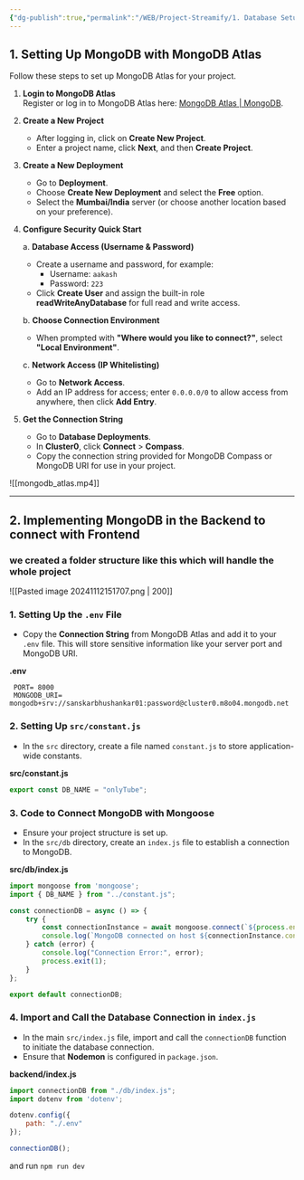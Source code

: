 ```yaml
---
{"dg-publish":true,"permalink":"/WEB/Project-Streamify/1. Database Setup mongo atlas/","created":"2024-11-07T22:48:15.446+05:30"}
---
```




## 1. Setting Up MongoDB with MongoDB Atlas

Follow these steps to set up MongoDB Atlas for your project.

1. **Login to MongoDB Atlas**  
   Register or log in to MongoDB Atlas here: [MongoDB Atlas | MongoDB](https://www.mongodb.com/cloud/atlas/register).

2. **Create a New Project**  
   - After logging in, click on **Create New Project**.
   - Enter a project name, click **Next**, and then **Create Project**.

3. **Create a New Deployment**  
   - Go to **Deployment**.
   - Choose **Create New Deployment** and select the **Free** option.
   - Select the **Mumbai/India** server (or choose another location based on your preference).

4. **Configure Security Quick Start**

   a. **Database Access (Username & Password)**  
      - Create a username and password, for example:
        - Username: `aakash`
        - Password: `223`
      - Click **Create User** and assign the built-in role **readWriteAnyDatabase** for full read and write access.

   b. **Choose Connection Environment**  
      - When prompted with **"Where would you like to connect?"**, select **"Local Environment"**.

   c. **Network Access (IP Whitelisting)**  
      - Go to **Network Access**.
      - Add an IP address for access; enter `0.0.0.0/0` to allow access from anywhere, then click **Add Entry**.

5. **Get the Connection String**  
   - Go to **Database Deployments**.
   - In **Cluster0**, click **Connect** > **Compass**.
   - Copy the connection string provided for MongoDB Compass or MongoDB URI for use in your project.

![[mongodb_atlas.mp4]]

---
## 2. Implementing MongoDB in the Backend to connect with Frontend

### we created a folder structure like this which will handle the whole project
![[Pasted image 20241112151707.png \| 200]]
### 1. Setting Up the `.env` File
   - Copy the **Connection String** from MongoDB Atlas and add it to your `.env` file. This will store sensitive information like your server port and MongoDB URI.

   **.env**
   ```env
	PORT= 8000
	MONGODB_URI= mongodb+srv://sanskarbhushankar01:password@cluster0.m8o04.mongodb.net
   ```

### 2. Setting Up `src/constant.js`
   - In the `src` directory, create a file named `constant.js` to store application-wide constants.

   **src/constant.js**
   ```js
   export const DB_NAME = "onlyTube";
   ```

### 3. Code to Connect MongoDB with Mongoose
   - Ensure your project structure is set up.
   - In the `src/db` directory, create an `index.js` file to establish a connection to MongoDB.

   **src/db/index.js**
   ```js
   import mongoose from 'mongoose';
   import { DB_NAME } from "../constant.js";

   const connectionDB = async () => {
       try {
           const connectionInstance = await mongoose.connect(`${process.env.MONGO_URI}/${DB_NAME}`);
           console.log(`MongoDB connected on host ${connectionInstance.connection.host}`);
       } catch (error) {
           console.log("Connection Error:", error);
           process.exit(1);
       }
   };

   export default connectionDB;
   ```

### 4. Import and Call the Database Connection in `index.js`
   - In the main `src/index.js` file, import and call the `connectionDB` function to initiate the database connection.
   - Ensure that **Nodemon** is configured in `package.json`.

   **backend/index.js**
   ```js
   import connectionDB from "./db/index.js";
   import dotenv from 'dotenv';

   dotenv.config({
       path: "./.env"
   });

   connectionDB();
   ```

and run `npm run dev`
